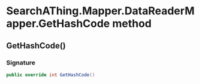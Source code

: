 # SearchAThing.Mapper.DataReaderMapper<T>.GetHashCode method
## GetHashCode()
### Signature
```csharp
public override int GetHashCode()
```
